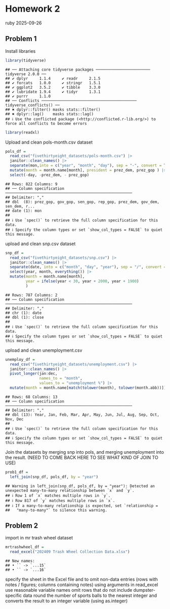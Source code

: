 Homework 2
================
ruby
2025-09-26

## Problem 1

Install libraries

``` r
library(tidyverse)
```

    ## ── Attaching core tidyverse packages ──────────────────────── tidyverse 2.0.0 ──
    ## ✔ dplyr     1.1.4     ✔ readr     2.1.5
    ## ✔ forcats   1.0.0     ✔ stringr   1.5.1
    ## ✔ ggplot2   3.5.2     ✔ tibble    3.3.0
    ## ✔ lubridate 1.9.4     ✔ tidyr     1.3.1
    ## ✔ purrr     1.1.0     
    ## ── Conflicts ────────────────────────────────────────── tidyverse_conflicts() ──
    ## ✖ dplyr::filter() masks stats::filter()
    ## ✖ dplyr::lag()    masks stats::lag()
    ## ℹ Use the conflicted package (<http://conflicted.r-lib.org/>) to force all conflicts to become errors

``` r
library(readxl)
```

Upload and clean pols-month.csv dataset

``` r
pols_df = 
  read_csv("fivethirtyeight_datasets/pols-month.csv") |> 
  janitor::clean_names() |> 
  separate(mon,into = c("year", "month", "day"), sep = "-", convert = TRUE) |> 
  mutate(month = month.name[month], president = prez_dem, prez_gop ) |>   
  select(-day, -prez_dem, - prez_gop)
```

    ## Rows: 822 Columns: 9
    ## ── Column specification ────────────────────────────────────────────────────────
    ## Delimiter: ","
    ## dbl  (8): prez_gop, gov_gop, sen_gop, rep_gop, prez_dem, gov_dem, sen_dem, r...
    ## date (1): mon
    ## 
    ## ℹ Use `spec()` to retrieve the full column specification for this data.
    ## ℹ Specify the column types or set `show_col_types = FALSE` to quiet this message.

upload and clean snp.csv dataset

``` r
snp_df = 
  read_csv("fivethirtyeight_datasets/snp.csv") |> 
  janitor::clean_names() |> 
  separate(date, into = c("month", "day", "year"), sep = "/", convert = TRUE) |>
  select(year, month, everything()) |> 
  mutate(month = month.name[month], 
         year = ifelse(year < 30, year + 2000, year + 1900)
         )
```

    ## Rows: 787 Columns: 2
    ## ── Column specification ────────────────────────────────────────────────────────
    ## Delimiter: ","
    ## chr (1): date
    ## dbl (1): close
    ## 
    ## ℹ Use `spec()` to retrieve the full column specification for this data.
    ## ℹ Specify the column types or set `show_col_types = FALSE` to quiet this message.

upload and clean unemployment.csv

``` r
unemploy_df = 
  read_csv("fivethirtyeight_datasets/unemployment.csv") |> 
  janitor::clean_names() |> 
  pivot_longer(jan:dec, 
               names_to = "month", 
               values_to = "unemployment %") |> 
  mutate(month = month.name[match(tolower(month), tolower(month.abb))])
```

    ## Rows: 68 Columns: 13
    ## ── Column specification ────────────────────────────────────────────────────────
    ## Delimiter: ","
    ## dbl (13): Year, Jan, Feb, Mar, Apr, May, Jun, Jul, Aug, Sep, Oct, Nov, Dec
    ## 
    ## ℹ Use `spec()` to retrieve the full column specification for this data.
    ## ℹ Specify the column types or set `show_col_types = FALSE` to quiet this message.

Join the datasets by merging snp into pols, and merging unemployment
into the result. (NEED TO COME BACK HERE TO SEE WHAT KIND OF JOIN TO
USE)

``` r
prob1_df =
  left_join(snp_df, pols_df, by = "year")
```

    ## Warning in left_join(snp_df, pols_df, by = "year"): Detected an unexpected many-to-many relationship between `x` and `y`.
    ## ℹ Row 1 of `x` matches multiple rows in `y`.
    ## ℹ Row 817 of `y` matches multiple rows in `x`.
    ## ℹ If a many-to-many relationship is expected, set `relationship =
    ##   "many-to-many"` to silence this warning.

## Problem 2

import in mr trash wheel dataset

``` r
mrtrashwheel_df = 
  read_excel("202409 Trash Wheel Collection Data.xlsx")
```

    ## New names:
    ## • `` -> `...15`
    ## • `` -> `...16`

specify the sheet in the Excel file and to omit non-data entries (rows
with notes / figures; columns containing notes) using arguments in
read_excel use reasonable variable names omit rows that do not include
dumpster-specific data round the number of sports balls to the nearest
integer and converts the result to an integer variable (using
as.integer)
